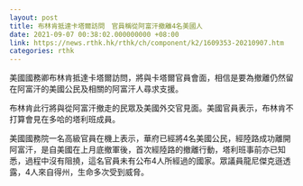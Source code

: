 ```yaml
---
layout: post
title: 布林肯抵達卡塔爾訪問　官員稱從阿富汗撤離4名美國人
date: 2021-09-07 00:38:02.000000000 +08:00
link: https://news.rthk.hk/rthk/ch/component/k2/1609353-20210907.htm
categories: rthk
---
```


美國國務卿布林肯抵達卡塔爾訪問，將與卡塔爾官員會面，相信是要為撤離仍然留在阿富汗的美國公民及相關的阿富汗人尋求支援。

布林肯此行將與從阿富汗撤走的民眾及美國外交官見面。美國官員表示，布林肯不打算會見在多哈的塔利班成員。

美國國務院一名高級官員在機上表示，華府已經將4名美國公民，經陸路成功離開阿富汗，是自美國在上月底撤軍後，首次經陸路的撤離行動，塔利班事前亦已知悉，過程中沒有阻撓，這名官員未有公布4人所經過的國家。眾議員龍尼傑克遜透露，4人來自得州，生命多次受到威脅。
